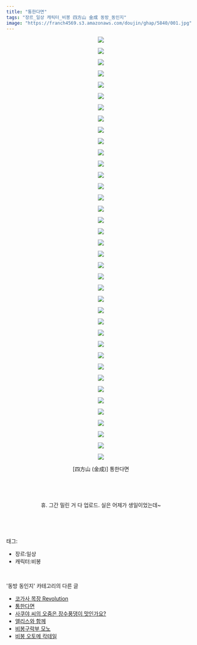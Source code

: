 ```yaml
---
title: "통한다면"
tags: "장르_일상 캐릭터_비봉 四方山 金成 동방_동인지"
image: "https://franch4569.s3.amazonaws.com/doujin/ghap/5840/001.jpg"
---
```

<div class="article">
<p style="text-align: center; clear: none; float: none;"><img src="{{ site.imgserver2 }}/ghap/5840/001.jpg"/></p>
<p style="text-align: center; clear: none; float: none;"><img src="{{ site.imgserver2 }}/ghap/5840/002.jpg"/></p>
<p style="text-align: center; clear: none; float: none;"><img src="{{ site.imgserver2 }}/ghap/5840/003.jpg"/></p>
<p style="text-align: center; clear: none; float: none;"><img src="{{ site.imgserver2 }}/ghap/5840/004.jpg"/></p>
<p style="text-align: center; clear: none; float: none;"><img src="{{ site.imgserver2 }}/ghap/5840/005.jpg"/></p>
<p style="text-align: center; clear: none; float: none;"><img src="{{ site.imgserver2 }}/ghap/5840/006.jpg"/></p>
<p style="text-align: center; clear: none; float: none;"><img src="{{ site.imgserver2 }}/ghap/5840/007.jpg"/></p>
<p style="text-align: center; clear: none; float: none;"><img src="{{ site.imgserver2 }}/ghap/5840/008.jpg"/></p>
<p style="text-align: center; clear: none; float: none;"><img src="{{ site.imgserver2 }}/ghap/5840/009.jpg"/></p>
<p style="text-align: center; clear: none; float: none;"><img src="{{ site.imgserver2 }}/ghap/5840/010.jpg"/></p>
<p style="text-align: center; clear: none; float: none;"><img src="{{ site.imgserver2 }}/ghap/5840/011.jpg"/></p>
<p style="text-align: center; clear: none; float: none;"><img src="{{ site.imgserver2 }}/ghap/5840/012.jpg"/></p>
<p style="text-align: center; clear: none; float: none;"><img src="{{ site.imgserver2 }}/ghap/5840/013.jpg"/></p>
<p style="text-align: center; clear: none; float: none;"><img src="{{ site.imgserver2 }}/ghap/5840/014.jpg"/></p>
<p style="text-align: center; clear: none; float: none;"><img src="{{ site.imgserver2 }}/ghap/5840/015.jpg"/></p>
<p style="text-align: center; clear: none; float: none;"><img src="{{ site.imgserver2 }}/ghap/5840/016.jpg"/></p>
<p style="text-align: center; clear: none; float: none;"><img src="{{ site.imgserver2 }}/ghap/5840/017.jpg"/></p>
<p style="text-align: center; clear: none; float: none;"><img src="{{ site.imgserver2 }}/ghap/5840/018.jpg"/></p>
<p style="text-align: center; clear: none; float: none;"><img src="{{ site.imgserver2 }}/ghap/5840/019.jpg"/></p>
<p style="text-align: center; clear: none; float: none;"><img src="{{ site.imgserver2 }}/ghap/5840/020.jpg"/></p>
<p style="text-align: center; clear: none; float: none;"><img src="{{ site.imgserver2 }}/ghap/5840/021.jpg"/></p>
<p style="text-align: center; clear: none; float: none;"><img src="{{ site.imgserver2 }}/ghap/5840/022.jpg"/></p>
<p style="text-align: center; clear: none; float: none;"><img src="{{ site.imgserver2 }}/ghap/5840/023.jpg"/></p>
<p style="text-align: center; clear: none; float: none;"><img src="{{ site.imgserver2 }}/ghap/5840/024.jpg"/></p>
<p style="text-align: center; clear: none; float: none;"><img src="{{ site.imgserver2 }}/ghap/5840/025.jpg"/></p>
<p style="text-align: center; clear: none; float: none;"><img src="{{ site.imgserver2 }}/ghap/5840/026.jpg"/></p>
<p style="text-align: center; clear: none; float: none;"><img src="{{ site.imgserver2 }}/ghap/5840/027.jpg"/></p>
<p style="text-align: center; clear: none; float: none;"><img src="{{ site.imgserver2 }}/ghap/5840/028.jpg"/></p>
<p style="text-align: center; clear: none; float: none;"><img src="{{ site.imgserver2 }}/ghap/5840/029.jpg"/></p>
<p style="text-align: center; clear: none; float: none;"><img src="{{ site.imgserver2 }}/ghap/5840/030.jpg"/></p>
<p style="text-align: center; clear: none; float: none;"><img src="{{ site.imgserver2 }}/ghap/5840/031.jpg"/></p>
<p style="text-align: center; clear: none; float: none;"><img src="{{ site.imgserver2 }}/ghap/5840/032.jpg"/></p>
<p style="text-align: center; clear: none; float: none;"><img src="{{ site.imgserver2 }}/ghap/5840/033.jpg"/></p>
<p style="text-align: center; clear: none; float: none;"><img src="{{ site.imgserver2 }}/ghap/5840/034.jpg"/></p>
<p style="text-align: center; clear: none; float: none;"><img src="{{ site.imgserver2 }}/ghap/5840/035.jpg"/></p>
<p style="text-align: center; clear: none; float: none;"><img src="{{ site.imgserver2 }}/ghap/5840/036.jpg"/></p>
<p style="text-align: center; clear: none; float: none;"><img src="{{ site.imgserver2 }}/ghap/5840/037.jpg"/></p>
<p style="text-align: center; clear: none; float: none;"><img src="{{ site.imgserver2 }}/ghap/5840/038.jpg"/></p>
<p style="text-align: center; clear: none; float: none;"> [四方山 (金成)] 통한다면</p>
<p style="text-align: center; clear: none; float: none;"><br/></p>
<p style="text-align: center; clear: none; float: none;"><br/></p>
<p style="text-align: center; clear: none; float: none;">휴. 그간 밀린 거 다 업로드. 실은 어제가 생일이었는데~</p>
<p><br/></p>
</div><br/>
<div class="tagTrail">
<p>태그: </p>
<ul>
<li>장르:일상</li>
<li>캐릭터:비봉</li>
</ul>
</div><br/>
<div class="another">
<p>'동방 동인지' 카테고리의 다른 글</p>
<ul>
<li><a href="/ghap_5843">코가사 목장 Revolution</a></li>
<li><a href="/ghap_5840">통한다면</a></li>
<li><a href="/ghap_5789">사쿠야 씨의 오줌은 장수풍댕이 맛인가요?</a></li>
<li><a href="/ghap_5772">앨리스와 함께</a></li>
<li><a href="/ghap_5737">비봉구락부 모노</a></li>
<li><a href="/ghap_5736">비봉 오토메 칵테일</a></li>
</ul>
</div><br/>
